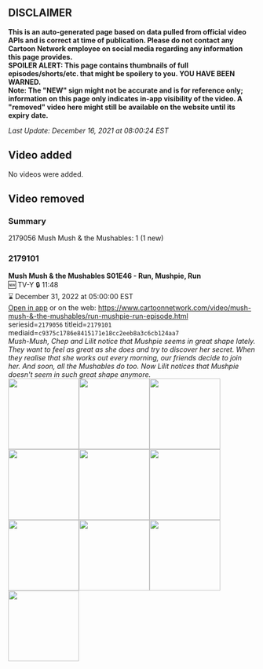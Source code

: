 ## DISCLAIMER
**This is an auto-generated page based on data pulled from official video APIs and is correct at time of publication. Please do not contact any Cartoon Network employee on social media regarding any information this page provides.**  
**SPOILER ALERT: This page contains thumbnails of full episodes/shorts/etc. that might be spoilery to you. YOU HAVE BEEN WARNED.**  
**Note: The "NEW" sign might not be accurate and is for reference only; information on this page only indicates in-app visibility of the video. A "removed" video here might still be available on the website until its expiry date.**  

_Last Update: December 16, 2021 at 08:00:24 EST_
## Video added
No videos were added.  
## Video removed
### Summary
2179056 Mush Mush & the Mushables: 1 (1 new)  
### 2179101
**Mush Mush & the Mushables S01E46 - Run, Mushpie, Run**  
🆕 TV-Y 🔒 11:48  
⌛ December 31, 2022 at 05:00:00 EST  
[Open in app](https://cnvideo.sercomkc.org/redirector.html?type=cnapp&seriesid=1000000000093702&titleid=2179101&mediaid=c9375c1786e8415171e18cc2eeb8a3c6cb124aa7) or on the web: https://www.cartoonnetwork.com/video/mush-mush-&-the-mushables/run-mushpie-run-episode.html  
seriesid=`2179056` titleid=`2179101` mediaid=`c9375c1786e8415171e18cc2eeb8a3c6cb124aa7`  
_Mush-Mush, Chep and Lilit notice that Mushpie seems in great shape lately. They want to feel as great as she does and try to discover her secret. When they realise that she works out every morning, our friends decide to join her. And soon, all the Mushables do too. Now Lilit notices that Mushpie doesn't seem in such great shape anymore._  
<a href="https://s3.amazonaws.com/cartoonorchestrator/2179101_001_1280x720.jpg"><img src="https://s3.amazonaws.com/cartoonorchestrator/2179101_001_640x360.jpg" height="144px" /></a><a href="https://s3.amazonaws.com/cartoonorchestrator/2179101_002_1280x720.jpg"><img src="https://s3.amazonaws.com/cartoonorchestrator/2179101_002_640x360.jpg" height="144px" /></a><a href="https://s3.amazonaws.com/cartoonorchestrator/2179101_003_1280x720.jpg"><img src="https://s3.amazonaws.com/cartoonorchestrator/2179101_003_640x360.jpg" height="144px" /></a><a href="https://s3.amazonaws.com/cartoonorchestrator/2179101_004_1280x720.jpg"><img src="https://s3.amazonaws.com/cartoonorchestrator/2179101_004_640x360.jpg" height="144px" /></a><a href="https://s3.amazonaws.com/cartoonorchestrator/2179101_005_1280x720.jpg"><img src="https://s3.amazonaws.com/cartoonorchestrator/2179101_005_640x360.jpg" height="144px" /></a><a href="https://s3.amazonaws.com/cartoonorchestrator/2179101_006_1280x720.jpg"><img src="https://s3.amazonaws.com/cartoonorchestrator/2179101_006_640x360.jpg" height="144px" /></a><a href="https://s3.amazonaws.com/cartoonorchestrator/2179101_007_1280x720.jpg"><img src="https://s3.amazonaws.com/cartoonorchestrator/2179101_007_640x360.jpg" height="144px" /></a><a href="https://s3.amazonaws.com/cartoonorchestrator/2179101_008_1280x720.jpg"><img src="https://s3.amazonaws.com/cartoonorchestrator/2179101_008_640x360.jpg" height="144px" /></a><a href="https://s3.amazonaws.com/cartoonorchestrator/2179101_009_1280x720.jpg"><img src="https://s3.amazonaws.com/cartoonorchestrator/2179101_009_640x360.jpg" height="144px" /></a><a href="https://s3.amazonaws.com/cartoonorchestrator/2179101_010_1280x720.jpg"><img src="https://s3.amazonaws.com/cartoonorchestrator/2179101_010_640x360.jpg" height="144px" /></a>
